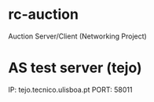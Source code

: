 # rc-auction
Auction Server/Client (Networking Project)

# AS test server (tejo)

IP: tejo.tecnico.ulisboa.pt
PORT: 58011
